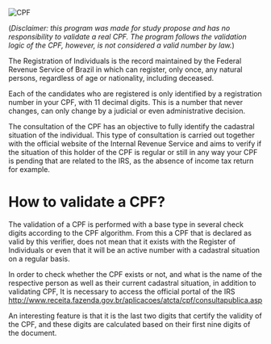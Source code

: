 ![CPF](https://timeline.canaltech.com.br/345505.700/melhores-aplicativos-para-consultar-o-cpf-por-celular.jpg)

(*Disclaimer: this program was made for study propose and has no responsibility to validate a real CPF. The program follows the validation logic of the CPF, however, is not considered a valid number by law.*)

The Registration of Individuals is the record maintained by the Federal Revenue Service of Brazil in which can register, only once, any natural persons, regardless of age or nationality, including deceased.

Each of the candidates who are registered is only identified by a registration number in your CPF, with 11 decimal digits. This is a number that never changes, can only change by a judicial or even administrative decision.

The consultation of the CPF has an objective to fully identify the cadastral situation of the individual. This type of consultation is carried out together with the official website of the Internal Revenue Service and aims to verify if the situation of this holder of the CPF is regular or still in any way your CPF is pending that are related to the IRS, as the absence of income tax return for example.

# How to validate a CPF?

The validation of a CPF is performed with a base type in several check digits according to the CPF algorithm. From this a CPF that is declared as valid by this verifier, does not mean that it exists with the Register of Individuals or even that it will be an active number with a cadastral situation on a regular basis.

In order to check whether the CPF exists or not, and what is the name of the respective person as well as their current cadastral situation, in addition to validating CPF, It is necessary to access the official portal of the IRS http://www.receita.fazenda.gov.br/aplicacoes/atcta/cpf/consultapublica.asp

An interesting feature is that it is the last two digits that certify the validity of the CPF, and these digits are calculated based on their first nine digits of the document.

